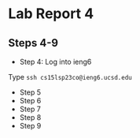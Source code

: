 # Lab Report 4
Steps 4-9
---
- Step 4: Log into ieng6

Type `ssh cs15lsp23co@ieng6.ucsd.edu`
- Step 5
- Step 6
- Step 7
- Step 8
- Step 9
